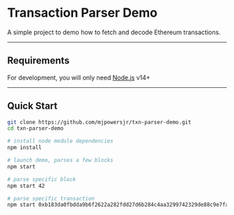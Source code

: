 # Transaction Parser Demo

A simple project to demo how to fetch and decode Ethereum transactions.

---
## Requirements

For development, you will only need [Node.js](https://nodejs.org/) v14+

---

## Quick Start
```sh
git clone https://github.com/mjpowersjr/txn-parser-demo.git
cd txn-parser-demo

# install node module dependencies
npm install

# launch demo, parses a few blocks
npm start

# parse specific block
npm start 42

# parse specific transaction
npm start 0xb183da0fbdda9b6f2622a282fdd27d6b284c4aa3299742329de88c9e7fa71b2c
```
